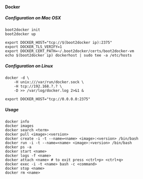 #### Docker

##### Configuration on Mac OSX

    boot2docker init
    boot2docker up

    export DOCKER_HOST="tcp://$(boot2docker ip):2375"
    export DOCKER_TLS_VERIFY=1
    export DOCKER_CERT_PATH=~/.boot2docker/certs/boot2docker-vm
    echo $(boot2docker ip) dockerhost | sudo tee -a /etc/hosts

##### Configuration on Linux

    docker -d \
        -H unix:///var/run/docker.sock \
        -H tcp://192.168.?.? \
        -D >> /var/log/docker.log 2>&1 &

    export DOCKER_HOST="tcp://0.0.0.0:2375"

##### Usage

    docker info
    docker images
    docker search <term>
    docker pull <image>:<version>
    docker create -i -t --name=<name> <image>:<version> /bin/bash
    docker run -i -t --name=<name> <image>:<version> /bin/bash
    docker ps -a
    docker start <name>
    docker logs -f <name>
    docker attach <name> # to exit press <ctrl+p> <ctrl+q>
    docker exec -i -t <name> bash -c <command>
    docker stop <name>
    docker rm <name>
